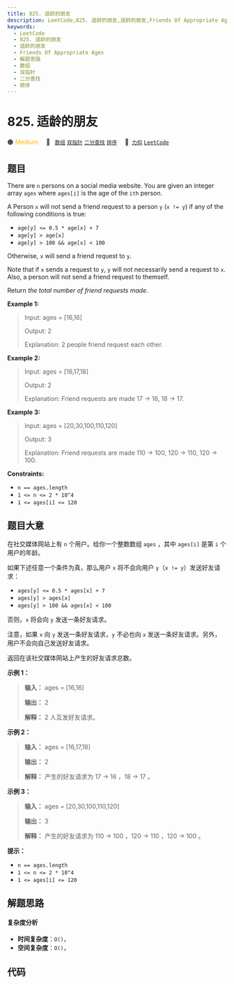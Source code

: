 ```yaml
---
title: 825. 适龄的朋友
description: LeetCode,825. 适龄的朋友,适龄的朋友,Friends Of Appropriate Ages,解题思路,数组,双指针,二分查找,排序
keywords:
  - LeetCode
  - 825. 适龄的朋友
  - 适龄的朋友
  - Friends Of Appropriate Ages
  - 解题思路
  - 数组
  - 双指针
  - 二分查找
  - 排序
---
```


# 825. 适龄的朋友

🟠 <font color=#ffb800>Medium</font>&emsp; 🔖&ensp; [`数组`](/tag/array.md) [`双指针`](/tag/two-pointers.md) [`二分查找`](/tag/binary-search.md) [`排序`](/tag/sorting.md)&emsp; 🔗&ensp;[`力扣`](https://leetcode.cn/problems/friends-of-appropriate-ages) [`LeetCode`](https://leetcode.com/problems/friends-of-appropriate-ages)

## 题目

There are `n` persons on a social media website. You are given an integer
array `ages` where `ages[i]` is the age of the `ith` person.

A Person `x` will not send a friend request to a person `y` (`x != y`) if any
of the following conditions is true:

  * `age[y] <= 0.5 * age[x] + 7`
  * `age[y] > age[x]`
  * `age[y] > 100 && age[x] < 100`

Otherwise, `x` will send a friend request to `y`.

Note that if `x` sends a request to `y`, `y` will not necessarily send a
request to `x`. Also, a person will not send a friend request to themself.

Return _the total number of friend requests made_.



**Example 1:**

> Input: ages = [16,16]
> 
> Output: 2
> 
> Explanation: 2 people friend request each other.

**Example 2:**

> Input: ages = [16,17,18]
> 
> Output: 2
> 
> Explanation: Friend requests are made 17 -> 16, 18 -> 17.

**Example 3:**

> Input: ages = [20,30,100,110,120]
> 
> Output: 3
> 
> Explanation: Friend requests are made 110 -> 100, 120 -> 110, 120 -> 100.

**Constraints:**

  * `n == ages.length`
  * `1 <= n <= 2 * 10^4`
  * `1 <= ages[i] <= 120`


## 题目大意

在社交媒体网站上有 `n` 个用户。给你一个整数数组 `ages` ，其中 `ages[i]` 是第 `i` 个用户的年龄。

如果下述任意一个条件为真，那么用户 `x` 将不会向用户 `y`（`x != y`）发送好友请求：

  * `ages[y] <= 0.5 * ages[x] + 7`
  * `ages[y] > ages[x]`
  * `ages[y] > 100 && ages[x] < 100`

否则，`x` 将会向 `y` 发送一条好友请求。

注意，如果 `x` 向 `y` 发送一条好友请求，`y` 不必也向 `x` 发送一条好友请求。另外，用户不会向自己发送好友请求。

返回在该社交媒体网站上产生的好友请求总数。



**示例 1：**

> 
> 
> 
> 
> 
> **输入：** ages = [16,16]
> 
> **输出：** 2
> 
> **解释：** 2 人互发好友请求。
> 
> 

**示例 2：**

> 
> 
> 
> 
> 
> **输入：** ages = [16,17,18]
> 
> **输出：** 2
> 
> **解释：** 产生的好友请求为 17 -> 16 ，18 -> 17 。
> 
> 

**示例 3：**

> 
> 
> 
> 
> 
> **输入：** ages = [20,30,100,110,120]
> 
> **输出：** 3
> 
> **解释：** 产生的好友请求为 110 -> 100 ，120 -> 110 ，120 -> 100 。
> 
> 



**提示：**

  * `n == ages.length`
  * `1 <= n <= 2 * 10^4`
  * `1 <= ages[i] <= 120`


## 解题思路

#### 复杂度分析

- **时间复杂度**：`O()`，
- **空间复杂度**：`O()`，

## 代码

```javascript

```